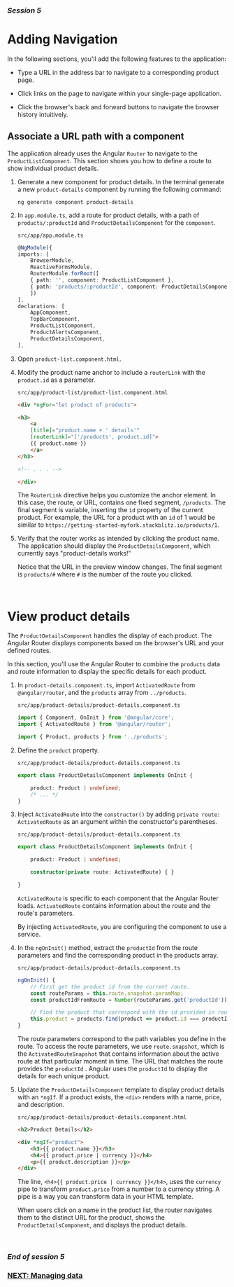 ### *Session 5*

# Adding Navigation

In the following sections, you'll add the following features to the application:

* Type a URL in the address bar to navigate to a corresponding product page.

* Click links on the page to navigate within your single-page application.

* Click the browser's back and forward buttons to navigate the browser history intuitively.

## Associate a URL path with a component

The application already uses the Angular `Router` to navigate to the `ProductListComponent`. This section shows you how to define a route to show individual product details.

1. Generate a new component for product details. In the terminal generate a new `product-details` component by running the following command:

    ```
    ng generate component product-details
    ```

2. In `app.module.ts`, add a route for product details, with a path of `products/:productId` and `ProductDetailsComponent` for the `component`.

    `src/app/app.module.ts`

    ```typescript
    @NgModule({
    imports: [
        BrowserModule,
        ReactiveFormsModule,
        RouterModule.forRoot([
        { path: '', component: ProductListComponent },
        { path: 'products/:productId', component: ProductDetailsComponent },
        ])
    ],
    declarations: [
        AppComponent,
        TopBarComponent,
        ProductListComponent,
        ProductAlertsComponent,
        ProductDetailsComponent,
    ],
    ```

3. Open `product-list.component.html`.
4. Modify the product name anchor to include a `routerLink` with the `product.id` as a parameter.

    `src/app/product-list/product-list.component.html`
    ```html
    <div *ngFor="let product of products">

    <h3>
        <a
        [title]="product.name + ' details'"
        [routerLink]="['/products', product.id]">
        {{ product.name }}
        </a>
    </h3>

    <!-- . . . -->

    </div>
    ```
    The `RouterLink` directive helps you customize the anchor element. In this case, the route, or URL, contains one fixed segment, `/products`. The final segment is variable, inserting the `id` property of the current product. For example, the URL for a product with an `id` of 1 would be similar to `https://getting-started-myfork.stackblitz.io/products/1`.

5. Verify that the router works as intended by clicking the product name. The application should display the `ProductDetailsComponent`, which currently says "product-details works!"

    Notice that the URL in the preview window changes. The final segment is `products/#` where `#` is the number of the route you clicked.

<br>

# View product details

The `ProductDetailsComponent` handles the display of each product. The Angular Router displays components based on the browser's URL and your defined routes.

In this section, you'll use the Angular Router to combine the `products` data and route information to display the specific details for each product.

1. In `product-details.component.ts`, import `ActivatedRoute` from `@angular/router`, and the `products` array from `../products`.

    `src/app/product-details/product-details.component.ts`
    ```typescript
    import { Component, OnInit } from '@angular/core';
    import { ActivatedRoute } from '@angular/router';

    import { Product, products } from '../products';
    ```
2. Define the `product` property.

    `src/app/product-details/product-details.component.ts`
    ```typescript
    export class ProductDetailsComponent implements OnInit {

        product: Product | undefined;
        /* ... */
    }
    ```
3. Inject `ActivatedRoute` into the `constructor()` by adding `private route: ActivatedRoute` as an argument within the constructor's parentheses.

    `src/app/product-details/product-details.component.ts`
    ```typescript
    export class ProductDetailsComponent implements OnInit {

        product: Product | undefined;

        constructor(private route: ActivatedRoute) { }

    }
    ```
    `ActivatedRoute` is specific to each component that the Angular Router loads. `ActivatedRoute` contains information about the route and the route's parameters.

    By injecting `ActivatedRoute`, you are configuring the component to use a service.

4. In the `ngOnInit()` method, extract the `productId` from the route parameters and find the corresponding product in the products array.

    `src/app/product-details/product-details.component.ts`
    ```typescript
    ngOnInit() {
        // First get the product id from the current route.
        const routeParams = this.route.snapshot.paramMap;
        const productIdFromRoute = Number(routeParams.get('productId'));

        // Find the product that correspond with the id provided in route.
        this.product = products.find(product => product.id === productIdFromRoute);
    }
    ```
    The route parameters correspond to the path variables you define in the route. To access the route parameters, we use `route.snapshot`, which is the `ActivatedRouteSnapshot` that contains information about the active route at that particular moment in time. The URL that matches the route provides the `productId` . Angular uses the `productId` to display the details for each unique product.

5. Update the `ProductDetailsComponent` template to display product details with an `*ngIf`. If a product exists, the `<div>` renders with a name, price, and description.

    `src/app/product-details/product-details.component.html`
    ```html
    <h2>Product Details</h2>

    <div *ngIf="product">
        <h3>{{ product.name }}</h3>
        <h4>{{ product.price | currency }}</h4>
        <p>{{ product.description }}</p>
    </div>
    ```

    The line, `<h4>{{ product.price | currency }}</h4>`, uses the `currency` pipe to transform `product.price` from a number to a currency string. A pipe is a way you can transform data in your HTML template.

    When users click on a name in the product list, the router navigates them to the distinct URL for the product, shows the `ProductDetailsComponent`, and displays the product details.

    <br>

### *End of session 5*

### [NEXT: Managing data](session6.md)